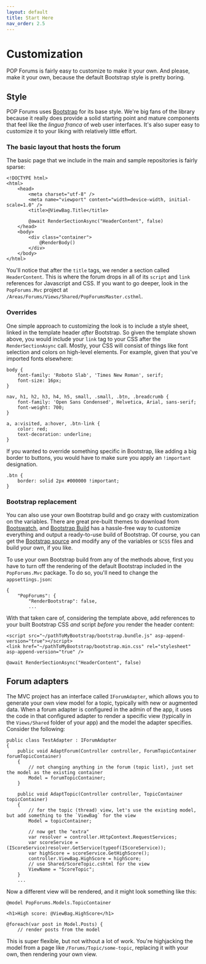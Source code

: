 ```yaml
---
layout: default
title: Start Here
nav_order: 2.5
---
```

# Customization

POP Forums is fairly easy to customize to make it your own. And please, make it your own, because the default Bootstrap style is pretty boring.

## Style

POP Forums uses [Bootstrap](https://getbootstrap.com/) for its base style. We're big fans of the library because it really does provide a solid starting point and mature components that feel like the _lingua franca_ of web user interfaces. It's also super easy to customize it to your liking with relatively little effort.

### The basic layout that hosts the forum
The basic page that we include in the main and sample repositories is fairly sparse:
```
<!DOCTYPE html>
<html>
    <head>
        <meta charset="utf-8" />
        <meta name="viewport" content="width=device-width, initial-scale=1.0" />
        <title>@ViewBag.Title</title>

        @await RenderSectionAsync("HeaderContent", false)
    </head>
    <body>
        <div class="container">
            @RenderBody()
        </div>
    </body>
</html>
```
You'll notice that after the `title` tags, we render a section called `HeaderContent`. This is where the forum drops in all of its `script` and `link` references for Javascript and CSS. If you want to go deeper, look in the `PopForums.Mvc` project at `/Areas/Forums/Views/Shared/PopForumsMaster.csthml`.

### Overrides
One simple approach to customizing the look is to include a style sheet, linked in the template header _after_ Bootstrap. So given the template shown above, you would include your `link` tag to your CSS after the `RenderSectionAsync` call. Mostly, your CSS will consist of things like font selection and colors on high-level elements. For example, given that you've imported fonts elsewhere:
```
body {
	font-family: 'Roboto Slab', 'Times New Roman', serif;
	font-size: 16px;
}

nav, h1, h2, h3, h4, h5, small, .small, .btn, .breadcrumb {
	font-family: 'Open Sans Condensed', Helvetica, Arial, sans-serif;
	font-weight: 700;
}

a, a:visited, a:hover, .btn-link {
	color: red;
	text-decoration: underline;
}
```
If you wanted to override something specific in Bootstrap, like adding a big border to buttons, you would have to make sure you apply an `!important` designation.
```
.btn {
	border: solid 2px #000000 !important;
}
```

### Bootstrap replacement
You can also use your own Bootstrap build and go crazy with customization on the variables. There are great pre-built themes to download from [Bootswatch](https://bootswatch.com/), and [Bootstrap Build](https://bootstrap.build/) has a hassle-free way to customize everything and output a ready-to-use build of Bootstrap. Of course, you can get the [Bootstrap source](https://github.com/twbs/bootstrap) and modify any of the variables or `SCSS` files and build your own, if you like.

To use your own Bootstrap build from any of the methods above, first you have to turn off the rendering of the default Bootstrap included in the `PopForums.Mvc` package. To do so, you'll need to change the `appsettings.json`:
```
{
	"PopForums": {
        "RenderBootstrap": false,
        ...
```
With that taken care of, considering the template above, add references to your built Bootstrap CSS _and_ script _before_ you render the header content:
```
<script src="~/pathToMyBootstrap/bootstrap.bundle.js" asp-append-version="true"></script>
<link href="~/pathToMyBootstrap/bootstrap.min.css" rel="stylesheet" asp-append-version="true" />

@await RenderSectionAsync("HeaderContent", false)
```

## Forum adapters

The MVC project has an interface called `IForumAdapter`, which allows you to generate your own view model for a topic, typically with new or augmented data. When a forum adapter is configured in the admin of the app, it uses the code in that configured adapter to render a specific view (typically in the `Views/Shared` folder of your app) and the model the adapter specifies. Consider the following:
```
public class TestAdapter : IForumAdapter
{
    public void AdaptForum(Controller controller, ForumTopicContainer forumTopicContainer)
    {
        // not changing anything in the forum (topic list), just set the model as the existing container
        Model = forumTopicContainer;
    }

    public void AdaptTopic(Controller controller, TopicContainer topicContainer)
    {
        // for the topic (thread) view, let's use the existing model, but add something to the `ViewBag` for the view
        Model = topicContainer;
        
        // now get the "extra"
        var resolver = controller.HttpContext.RequestServices;
        var scoreService = (IScoreService)resolver.GetService(typeof(IScoreService));
        var highScore = scoreService.GetHighScore();
        controller.ViewBag.HighScore = highScore;
        // use Shared/ScoreTopic.cshtml for the view
        ViewName = "ScoreTopic";
    }
    ...
```
Now a different view will be rendered, and it might look something like this:
```
@model PopForums.Models.TopicContainer

<h1>High score: @ViewBag.HighScore</h1>

@foreach(var post in Model.Posts) {
    // render posts from the model
```

This is super flexible, but not without a lot of work. You're highjacking the model from a page like `/Forums/Topic/some-topic`, replacing it with your own, then rendering your own view.